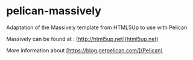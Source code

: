 # pelican-massively
Adaptation of the Massively template from HTML5Up to use with Pelican

Massively can be found at : [http://html5up.net](html5up.net)

More information about [https://blog.getpelican.com/](Pelican)
